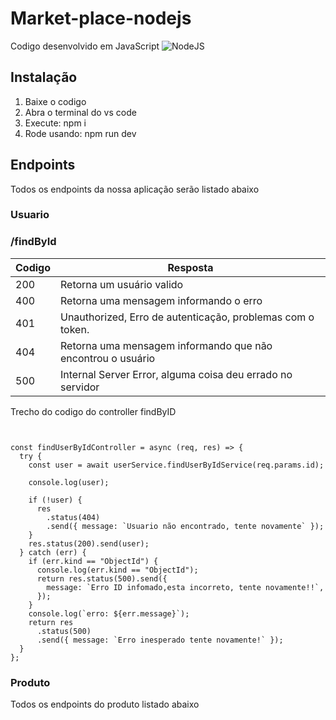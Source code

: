 # Market-place-nodejs

Codigo desenvolvido em JavaScript
![NodeJS](https://upload.wikimedia.org/wikipedia/commons/thumb/d/d9/Node.js_logo.svg/1200px-Node.js_logo.svg.png "NodeJS")

## Instalação

1. Baixe o codigo
2. Abra o terminal do vs code
3. Execute: npm i
4. Rode usando: npm run dev

## Endpoints

Todos os endpoints da nossa aplicação serão listado abaixo

### Usuario

### /findById


| Codigo | Resposta                                                      |
| -------- | --------------------------------------------------------------- |
| 200    | Retorna um usuário valido                                    |
| 400    | Retorna uma mensagem informando o erro                        |
| 401    | Unauthorized, Erro de autenticação, problemas com o token.  |
| 404    | Retorna uma mensagem informando que não encontrou o usuário |
| 500    | Internal Server Error, alguma coisa deu errado no servidor    |

Trecho do codigo do controller findByID

````


const findUserByIdController = async (req, res) => {
  try {
    const user = await userService.findUserByIdService(req.params.id);

    console.log(user);

    if (!user) {
      res
        .status(404)
        .send({ message: `Usuario não encontrado, tente novamente` });
    }
    res.status(200).send(user);
  } catch (err) {
    if (err.kind == "ObjectId") {
      console.log(err.kind == "ObjectId");
      return res.status(500).send({
        message: `Erro ID infomado,esta incorreto, tente novamente!!`,
      });
    }
    console.log(`erro: ${err.message}`);
    return res
      .status(500)
      .send({ message: `Erro inesperado tente novamente!` });
  }
};
````

### Produto

Todos os endpoints do produto listado abaixo
